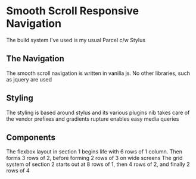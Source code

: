 # Smooth Scroll Responsive Navigation
The build system I've used is my usual Parcel c/w Stylus
## The Navigation
The smooth scroll navigation is written in vanilla js. No other libraries, such as jquery are used
## Styling
The styling is based around stylus and its various plugins
nib takes care of the vendor prefixes and gradients
rupture enables easy media queries
## Components
The flexbox layout in section 1 begins life with 6 rows of 1 column. Then forms 3 rows of 2, before forming 2 rows of 3 on wide screens
The grid system of section 2 starts out at 8 rows of 1, then 4 rows of 2, and finally 2 rows of 4